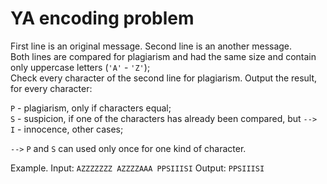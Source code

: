 # YA encoding problem

First line is an original message. Second line is an another message.\
Both lines are compared for plagiarism and had the same size and contain only uppercase letters (`'A'` - `'Z'`);\
Сheck every character of the second line for plagiarism. Output the result, for every character:

`P` - plagiarism, only if characters equal;\
`S` - suspicion, if one of the characters has already been compared, but `-->`\
`I` - innocence, other cases;

`-->` `P` and `S` can used only once for one kind of character.

Example. Input:
`
  AZZZZZZZ
  AZZZZAAA
  PPSIIISI
`
Output:
`
  PPSIIISI
`
